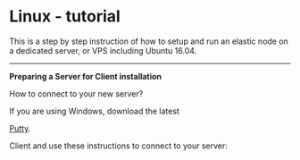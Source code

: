 <!-- TITLE: Linux Tutorial -->
<!-- SUBTITLE: A quick summary of Linux Tutorial -->

# Linux - tutorial
This is a step by step instruction of how to setup and run an elastic node on a dedicated server, or VPS including Ubuntu 16.04.

-----

**Preparing a Server for Client installation**

How to connect to your new server?

If you are using Windows, download the latest <p> <a href="https://www.chiark.greenend.org.uk/~sgtatham/putty/latest.html">Putty</a>.</p>
Client and use these  instructions to connect to your server:
